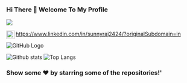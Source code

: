 ### Hi There 👋 Welcome To My Profile
![](https://komarev.com/ghpvc/?username=your-SR-Sunny-Raj&color=orange&style=plastic)

<img align ="left" alt="codeSTACKr.com | LinkedIn" width="22px" src="https://cdn.jsdelivr.net/npm/simple-icons@v3/icons/linkedin.svg" /> https://www.linkedin.com/in/sunnyraj2424/?originalSubdomain=in

![GitHub Logo](https://media.giphy.com/media/dxn6fRlTIShoeBr69N/giphy.gif)

![Github stats](https://github-readme-stats.vercel.app/api?username=SR-Sunny-Raj&show_icons=true&theme=radical)
![Top Langs](https://github-readme-stats.vercel.app/api/top-langs/?username=SR-Sunny-Raj&langs_count=8&show_icons=true&theme=radical)

### Show some ❤️ by starring some of the repositories!'
